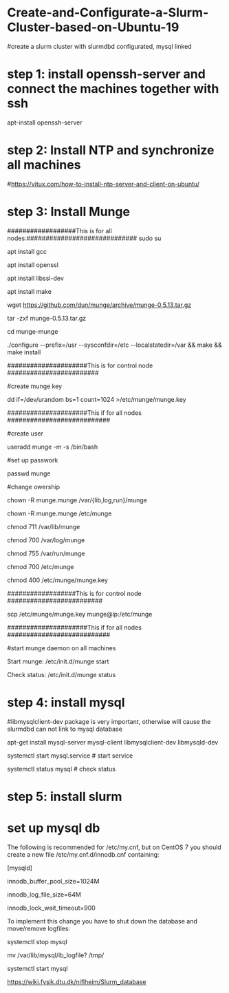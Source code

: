 # Create-and-Configurate-a-Slurm-Cluster-based-on-Ubuntu-19
#create a slurm cluster with slurmdbd configurated, mysql linked

# step 1: install openssh-server and connect the machines together with ssh

apt-install openssh-server

# step 2: Install NTP and synchronize all machines

#https://vitux.com/how-to-install-ntp-server-and-client-on-ubuntu/

# step 3: Install Munge 


##################This is for all nodes:#############################
sudo su

apt install gcc

apt install openssl

apt install libssl-dev

apt install make

wget https://github.com/dun/munge/archive/munge-0.5.13.tar.gz

tar -zxf munge-0.5.13.tar.gz

cd munge-munge

./configure --prefix=/usr --sysconfdir=/etc --localstatedir=/var && make && make install



#####################This is for control node ########################

#create munge key 

dd if=/dev/urandom bs=1 count=1024 >/etc/munge/munge.key

#####################This if for all nodes ###########################

#create user

useradd munge -m -s /bin/bash

#set up passwork

passwd munge

#change owership

chown -R munge.munge /var/{lib,log,run}/munge

chown -R munge.munge /etc/munge


chmod 711 /var/lib/munge

chmod 700 /var/log/munge

chmod 755 /var/run/munge

chmod 700 /etc/munge

chmod 400 /etc/munge/munge.key


##################This is for control node #########################

scp /etc/munge/munge.key munge@ip:/etc/munge

#####################This if for all nodes ###########################

#start munge daemon on all machines 

Start munge:     /etc/init.d/munge start

Check  status:     /etc/init.d/munge status




# step 4: install mysql

#libmysqlclient-dev package is very important, otherwise will cause the slurmdbd can not link to mysql database

apt-get install mysql-server mysql-client libmysqlclient-dev libmysqld-dev

systemctl start mysql.service   # start service  

systemctl status mysql # check status



# step 5: install slurm



# set up mysql db

The following is recommended for /etc/my.cnf, but on CentOS 7 you should create a new file /etc/my.cnf.d/innodb.cnf containing:

[mysqld]

innodb_buffer_pool_size=1024M

innodb_log_file_size=64M

innodb_lock_wait_timeout=900


To implement this change you have to shut down the database and move/remove logfiles:

systemctl stop mysql

mv /var/lib/mysql/ib_logfile? /tmp/

systemctl start mysql

https://wiki.fysik.dtu.dk/niflheim/Slurm_database